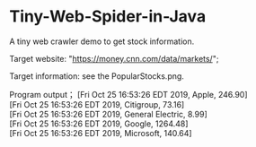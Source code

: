 # Tiny-Web-Spider-in-Java
A tiny web crawler demo to get stock information.  

Target website: "https://money.cnn.com/data/markets/";  

Target information: see the PopularStocks.png.  

Program output；
[Fri Oct 25 16:53:26 EDT 2019, Apple, 246.90]  
[Fri Oct 25 16:53:26 EDT 2019, Citigroup, 73.16]  
[Fri Oct 25 16:53:26 EDT 2019, General Electric, 8.99]  
[Fri Oct 25 16:53:26 EDT 2019, Google, 1264.48]  
[Fri Oct 25 16:53:26 EDT 2019, Microsoft, 140.64]  

